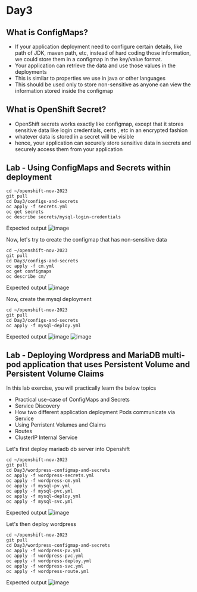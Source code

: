 # Day3

## What is ConfigMaps?
- If your application deployment need to configure certain details, like path of JDK, maven path, etc, instead of hard coding those information, we could store them in a configmap in the key/value format.
- Your application can retrieve the data and use those values in the deployments
- This is similar to properties we use in java or other languages
- This should be used only to store non-sensitive as anyone can view the information stored inside the configmap

## What is OpenShift Secret?
- OpenShift secrets works exactly like configmap, except that it stores sensitive data like login credentials, certs , etc in an encrypted fashion
- whatever data is stored in a secret will be visible
- hence, your application can securely store sensitive data in secrets and securely access them from your application

## Lab - Using ConfigMaps and Secrets within deployment
```
cd ~/openshift-nov-2023
git pull
cd Day3/configs-and-secrets
oc apply -f secrets.yml
oc get secrets
oc describe secrets/mysql-login-credentials
```

Expected output
![image](https://github.com/tektutor/openshift-nov-2023/assets/12674043/cfab21f5-86af-4241-88e5-75f6b1b8e87f)

Now, let's try to create the configmap that has non-sensitive data
```
cd ~/openshift-nov-2023
git pull
cd Day3/configs-and-secrets
oc apply -f cm.yml
oc get configmaps
oc describe cm/
```

Expected output
![image](https://github.com/tektutor/openshift-nov-2023/assets/12674043/a21164de-97b7-4085-9412-dd2e08924290)

Now, create the mysql deployment
```
cd ~/openshift-nov-2023
git pull
cd Day3/configs-and-secrets
oc apply -f mysql-deploy.yml
```

Expected output
![image](https://github.com/tektutor/openshift-nov-2023/assets/12674043/b608a309-021a-4595-8207-3d01d1e479cf)
![image](https://github.com/tektutor/openshift-nov-2023/assets/12674043/49adbb81-70cd-4cf0-8520-b9c49520d640)

## Lab - Deploying Wordpress and MariaDB multi-pod application that uses Persistent Volume and Persistent Volume Claims
In this lab exercise, you will practically learn the below topics
- Practical use-case of ConfigMaps and Secrets
- Service Discovery
- How two different application deployment Pods communicate via Service
- Using Perristent Volumes and Claims
- Routes
- ClusterIP Internal Service

Let's first deploy mariadb db server into Openshift  
```
cd ~/openshift-nov-2023
git pull
cd Day3/wordpress-configmap-and-secrets
oc apply -f wordpress-secrets.yml
oc apply -f wordpress-cm.yml
oc apply -f mysql-pv.yml
oc apply -f mysql-pvc.yml
oc apply -f mysql-deploy.yml
oc apply -f mysql-svc.yml
```

Expected output
![image](https://github.com/tektutor/openshift-nov-2023/assets/12674043/4386fbff-4aa0-4a80-bcc7-e89df91b2664)


Let's then deploy wordpress
```
cd ~/openshift-nov-2023
git pull
cd Day3/wordpress-configmap-and-secrets
oc apply -f wordpress-pv.yml
oc apply -f wordpress-pvc.yml
oc apply -f wordpress-deploy.yml
oc apply -f wordpress-svc.yml
oc apply -f wordpress-route.yml
```

Expected output
![image](https://github.com/tektutor/openshift-nov-2023/assets/12674043/6ac7700d-41be-46f7-aea0-d961c94c9281)
